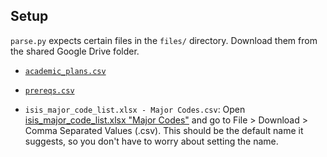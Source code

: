 ## Setup

`parse.py` expects certain files in the `files/` directory. Download them from the shared Google Drive folder.

- [`academic_plans.csv`](https://drive.google.com/file/d/1vYF4aDBjLrK7pXOkdCPMYwl7TPuWCEVe/view?usp=sharing)

- [`prereqs.csv`](https://drive.google.com/file/d/10KUDrht-0gGPSqwEOQFz10svPoDXq4Wh/view?usp=sharing)

- `isis_major_code_list.xlsx - Major Codes.csv`: Open [isis_major_code_list.xlsx "Major Codes"](https://docs.google.com/spreadsheets/d/1Mgr99R6OFXJuNO_Xx-j49mBgurpwExKL/edit#gid=616727155) and go to File > Download > Comma Separated Values (.csv). This should be the default name it suggests, so you don't have to worry about setting the name.
